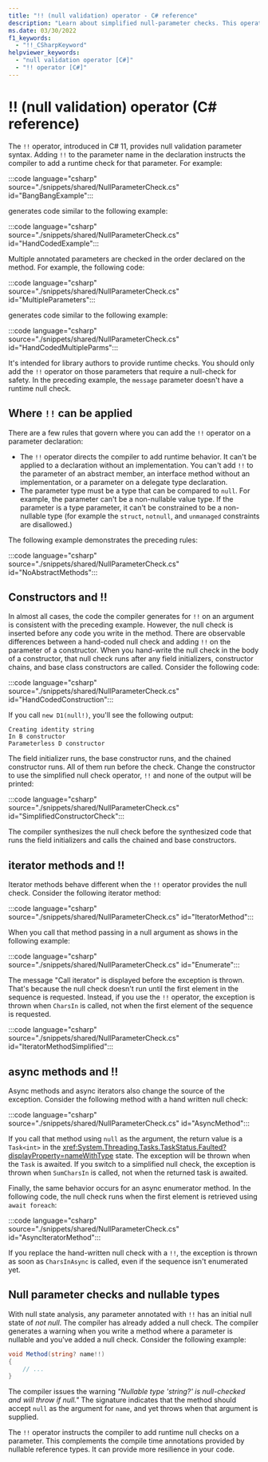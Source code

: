 ```yaml
---
title: "!! (null validation) operator - C# reference"
description: "Learn about simplified null-parameter checks. This operator instructs the compiler to add runtime checks that the argument used for a parameter isn't null."
ms.date: 03/30/2022
f1_keywords: 
  - "!!_CSharpKeyword"
helpviewer_keywords:
  - "null validation operator [C#]"
  - "!! operator [C#]"
---
```

# !! (null validation) operator (C# reference)

The `!!` operator, introduced in C# 11, provides null validation parameter syntax. Adding `!!` to the parameter name in the declaration instructs the compiler to add a runtime check for that parameter. For example:

:::code language="csharp" source="./snippets/shared/NullParameterCheck.cs" id="BangBangExample":::

generates code similar to the following example:

:::code language="csharp" source="./snippets/shared/NullParameterCheck.cs" id="HandCodedExample":::

Multiple annotated parameters are checked in the order declared on the method. For example, the following code:

:::code language="csharp" source="./snippets/shared/NullParameterCheck.cs" id="MultipleParameters":::

generates code similar to the following example:

:::code language="csharp" source="./snippets/shared/NullParameterCheck.cs" id="HandCodedMultipleParms":::

It's intended for library authors to provide runtime checks. You should only add the `!!` operator on those parameters that require a null-check for safety. In the preceding example, the `message` parameter doesn't have a runtime null check. 

## Where `!!` can be applied

There are a few rules that govern where you can add the `!!` operator on a parameter declaration:

- The `!!` operator directs the compiler to add runtime behavior. It can't be applied to a declaration without an implementation. You can't add `!!` to the parameter of an abstract member, an interface method without an implementation, or a parameter on a delegate type declaration.
- The parameter type must be a type that can be compared to `null`. For example, the parameter can't be a non-nullable value type. If the parameter is a type parameter, it can't be constrained to be a non-nullable type (for example the `struct`, `notnull`, and `unmanaged` constraints are disallowed.)

The following example demonstrates the preceding rules:

:::code language="csharp" source="./snippets/shared/NullParameterCheck.cs" id="NoAbstractMethods":::

## Constructors and !!

In almost all cases, the code the compiler generates for `!!` on an argument is consistent with the preceding example. However, the null check is inserted before any code you write in the method. There are observable differences between a hand-coded null check and adding `!!` on the parameter of a constructor. When you hand-write the null check in the body of a constructor, that null check runs after any field initializers, constructor chains, and base class constructors are called. Consider the following code:

:::code language="csharp" source="./snippets/shared/NullParameterCheck.cs" id="HandCodedConstruction":::

If you call `new D1(null!)`, you'll see the following output:

```dotnetcli
Creating identity string
In B constructor
Parameterless D constructor
```

The field initializer runs, the base constructor runs, and the chained constructor runs. All of them run before the check. Change the constructor to use the simplified null check operator, `!!` and none of the output will be printed:

:::code language="csharp" source="./snippets/shared/NullParameterCheck.cs" id="SimplifiedConstructorCheck":::

The compiler synthesizes the null check before the synthesized code that runs the field initializers and calls the chained and base constructors.

## iterator methods and !!

Iterator methods behave different when the `!!` operator provides the null check. Consider the following iterator method:

:::code language="csharp" source="./snippets/shared/NullParameterCheck.cs" id="IteratorMethod":::

When you call that method passing in a null argument as shows in the following example:

:::code language="csharp" source="./snippets/shared/NullParameterCheck.cs" id="Enumerate":::

The message "Call iterator" is displayed before the exception is thrown. That's because the null check doesn't run until the first element in the sequence is requested. Instead, if you use the `!!` operator, the exception is thrown when `CharsIn` is called, not when the first element of the sequence is requested.

:::code language="csharp" source="./snippets/shared/NullParameterCheck.cs" id="IteratorMethodSimplified":::

## async methods and !!

Async methods and async iterators also change the source of the exception. Consider the following method with a hand written null check:

:::code language="csharp" source="./snippets/shared/NullParameterCheck.cs" id="AsyncMethod":::

If you call that method using `null` as the argument, the return value is a `Task<int>` in the <xref:System.Threading.Tasks.TaskStatus.Faulted?displayProperty=nameWithType> state. The exception will be thrown when the `Task` is awaited. If you switch to a simplified null check, the exception is thrown when `SumCharsIn` is called, not when the returned task is awaited.

Finally, the same behavior occurs for an async enumerator method. In the following code, the null check runs when the first element is retrieved using `await foreach`:

:::code language="csharp" source="./snippets/shared/NullParameterCheck.cs" id="AsyncIteratorMethod":::

If you replace the hand-written null check with a `!!`, the exception is thrown as soon as `CharsInAsync` is called, even if the sequence isn't enumerated yet.

## Null parameter checks and nullable types

With null state analysis, any parameter annotated with `!!` has an initial null state of *not null*. The compiler has already added a null check. The compiler generates a warning when you write a method where a parameter is nullable and you've added a null check. Consider the following example:

```csharp
void Method(string? name!!)
{
    // ...
}
```

The compiler issues the warning *"Nullable type 'string?' is null-checked and will throw if null."* The signature indicates that the method should accept `null` as the argument for `name`, and yet throws when that argument is supplied.

The `!!` operator instructs the compiler to add runtime null checks on a parameter. This complements the compile time annotations provided by nullable reference types. It can provide more resilience in your code.
